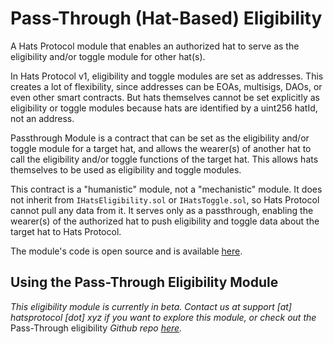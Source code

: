 # Pass-Through (Hat-Based) Eligibility

A Hats Protocol module that enables an authorized hat to serve as the eligibility and/or toggle module for other hat(s).

In Hats Protocol v1, eligibility and toggle modules are set as addresses. This creates a lot of flexibility, since addresses can be EOAs, multisigs, DAOs, or even other smart contracts. But hats themselves cannot be set explicitly as eligibility or toggle modules because hats are identified by a uint256 hatId, not an address.

Passthrough Module is a contract that can be set as the eligibility and/or toggle module for a target hat, and allows the wearer(s) of another hat to call the eligibility and/or toggle functions of the target hat. This allows hats themselves to be used as eligibility and toggle modules.

This contract is a "humanistic" module, not a "mechanistic" module. It does not inherit from `IHatsEligibility.sol` or `IHatsToggle.sol`, so Hats Protocol cannot pull any data from it. It serves only as a passthrough, enabling the wearer(s) of the authorized hat to push eligibility and toggle data about the target hat to Hats Protocol.

The module's code is open source and is available [here](https://github.com/Hats-Protocol/passthrough-modules).

## **Using the** Pass-Through **Eligibility Module**

_This eligibility module is currently in beta. Contact us at support \[at] hatsprotocol \[dot] xyz if you want to explore this module, or check out the_ Pass-Through eligibility _Github repo_ [_here_](https://github.com/Hats-Protocol/passthrough-modules)_._
